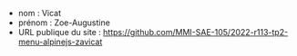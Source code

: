 - nom : Vicat
- prénom : Zoe-Augustine
- URL publique du site : https://github.com/MMI-SAE-105/2022-r113-tp2-menu-alpinejs-zavicat
